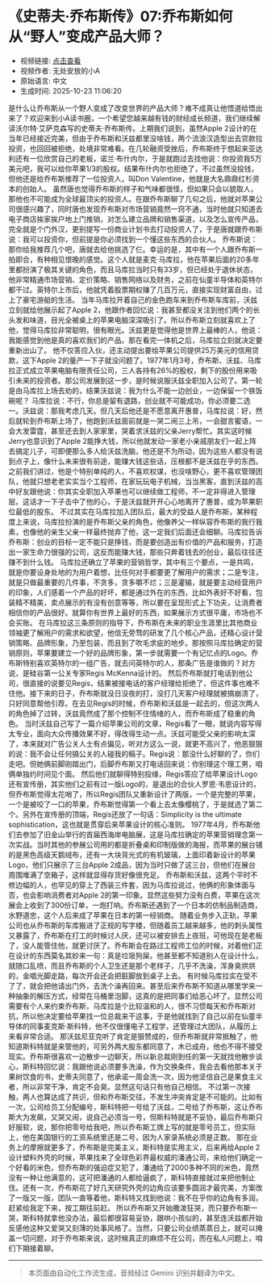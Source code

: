 # 《史蒂夫·乔布斯传》07:乔布斯如何从“野人”变成产品大师？

- 视频链接: [点击查看](https://www.bilibili.com/video/BV1eYx5z7E8y)
- 视频作者: 无处安放的小A
- 原始语言: 中文
- 生成时间: 2025-10-23 11:06:20

是什么让乔布斯从一个野人变成了改变世界的产品大师？难不成真让他悟道给悟出来了？欢迎来到小A读书圈，一个希望您越来越有钱的财经成长频道，我们继续解读沃尔特·艾萨克森写的史蒂夫·乔布斯传。上期我们说到，虽然Apple 2设计的在当年已经接近完美，但由于乔布斯和沃兹都里没啥钱，两个流浪汉造型出去贷款拉投资，也回回被拒绝，处境非常难看。在几轮融资受挫后，乔布斯终于想起来亚达利还有一位欣赏自己的老板，诺兰·布什内尔，于是就跑过去找他说：你投资我5万美元吧，我可以给你苹果1/3的股权。结果布什内尔也拒绝了，不过虽然没投钱，但他还是给乔布斯推荐了一位投资人，叫Don Valentine，他就是大名鼎鼎红杉资本的创始人。
虽然唐也觉得乔布斯的样子和气味都很怪，但如果只会以貌取人，那他也不可能成为全球最顶尖的投资人。在跟乔布斯聊了几句之后，他就对苹果公司很感兴趣了，同时唐也发现乔布斯对市场营销竟然一窍不通，当时他就只知道去电子商店挨家挨户地上门推销，对怎么建立品牌和销售渠道，以及怎么宣传产品，完全就是个门外汉，更别提写一份商业计划书去打动投资人了，于是唐就跟乔布斯说：我可以投资你，但前提是你必须找到一个懂这些东西的合伙人。
乔布斯说：那你给我推荐几个吧，唐就去给他挑选了仨。幸运的是，其中有一个人跟乔布斯一拍即合，有种相见恨晚的感觉。这个人就是麦克·马库拉，他在苹果后面的20多年里都扮演了极其关键的角色，而且马库拉当时只有33岁，但已经处于退休状态，他非常精通市场营销、定价策略、销售网络以及财务，之前在仙童半导体和英特尔都干过。英特尔上市后，他就凭着股票期权赚了几百万元，直接实现财富自由，过上了豪宅游艇的生活。
当年马库拉开着自己的金色跑车来到乔布斯车库前，沃兹立刻就给他展示起了Apple 2，他跟作者回忆说：我甚至都没关注到他们两个的长头发和味道，目光全被桌上的苹果电脑深深吸引了。所以乔布斯立刻就喜欢上了他，觉得马库拉非常聪明，很有眼光。沃兹更是觉得他是世界上最棒的人，他说：我能感觉到他是真的喜欢我们的产品。那在看完一体机之后，马库拉立刻就决定要重新出山了。
他不仅答应入伙，还主动提出要给苹果公司提供25万美元的信用贷款，这下Apple 2的量产一下子就没问题了。1977年1月3号，乔布斯、沃兹、马库拉正式成立苹果电脑有限责任公司，三人各持有26%的股权，剩下的股份用来吸引未来的投资者。那公司发展到这一步，是时候说服沃兹全职加入公司了。第一轮是由马库拉上场去劝的，结果沃兹说：我为什么不能一边创业，一边保留一个铁饭碗呢？
马库拉说：不行，你总是留有退路，创业就不可能成功，你必须要二选一。沃兹说：那我考虑几天。但几天后他还是不愿意离开惠普，马库拉说：好，然后就轮到乔布斯上场了，他跑到沃兹面前就是一哭二闹三上吊，一会甜言蜜语，一会大发雷霆，甚至还去到人家家里，哭着求沃兹的父亲Jerry帮忙。其实这时候Jerry也意识到了Apple 2能挣大钱，所以他就发动一家老小亲戚朋友们一起上阵去搞定儿子，可即便那么多人给沃兹洗脑，他还是不为所动，因为这些人都没有说到点子上，像什么未来很有前途，能赚大钱这些话，压根都不是沃兹在乎的东西。
之前我们讲过，他是个特别单纯的人，不喜欢权谋，也没啥野心，更不喜欢管理团队，他就只想老老实实当个工程师，在家玩玩电子机械，当当黑客，直到沃兹的高中好友跟他说：你其实全职加入苹果也可以继续做工程师，不一定非得进入管理层。这话才一下子击中了他的心，于是沃兹就开开心心地离开了惠普，成为苹果职位最低的股东。
不过其实在马库拉加入团队后，最大的受益人是乔布斯，某种程度上来说，马库拉扮演的是乔布斯父亲的角色，他像养父一样纵容乔布斯的我行我素，也像他的亲生父亲一样最终抛弃了他，这一定我们后面还会细聊。马库拉告诉乔布斯：创业的目标一定不能只是挣钱，而是要创造出有价值的产品和服务，打造出一家生命力很强的公司，这反而能赚大钱，那些只奔着钱去的创业，最后往往还赚不到什么钱。
马库拉还确立了苹果的营销哲学，其中有三个要点，一是共鸣，就是你要设身处地的为用户着想，比任何对手都要更了解用户的需求；二是专注，就是只做最重要的几件事，不贪多，贪多嚼不烂；三是灌输，就是要主动经营用户的印象，人们感着一个产品的好坏，都是通过外在的东西，比如外表好不好看，包装精不精美，卖点展示的有没有创意等等，所以要在呈现形式上下功夫，让消费者相信你的产品很好。就算你有世界上最好的东西，如果展示方式很平庸，市场也不会买账。
在马库拉这三条原则的指导下，乔布斯在未来的职业生涯里比其他商业领袖更了解用户的需求和欲望，他信无旁骛的研发了几个核心产品，还精心设计营销策略、品牌形象，乃至包装，而且到了吹毛求疵的地步。那按照马库拉确定的营销原则，苹果要建立一个好的品牌形象，第一步就需要一个有记忆点的Logo。乔布斯特别喜欢英特尔的一组广告，就去问英特尔的人，那条广告是谁做的？对方说，是硅谷第一公关专家Regis McKenna设计的。
然后乔布斯就打电话到他公司，很直接的说要见Regis，结果被接电话的客户经理给拒绝了，但这件事也难不住他。接下来的日子，乔布斯就没日没夜的打，没打几天客户经理就被搞崩溃了，只好同意帮他引荐。在去见Regis的时候，乔布斯和沃兹是一起去的，但这次两人的角色掉了过转，沃兹竟然成了那个控制不住情绪的人，而乔布斯成了稳重的角色。
当时沃兹自己写了一篇介绍苹果公司的文章，Regis看了一眼，就说内容写得太专业，面向大众传播效果不好，得改得生动一点。沃兹可能受父亲的影响太深了，本来就对广告公关人士有点偏见，听对方这么一说，就更不高兴了，他恶狠狠的说：我不会让任何搞公关的人碰我的稿子。Regis说：那没什么好聊的了，你们走吧。但她俩前脚刚踏出门，后脚乔布斯又打电话回来说：你别理这个理工男，咱俩单独约时间见个面。
然后他们就聊得特别投缘，Regis答应了给苹果设计Logo还有宣传册，其实他们之前有过一版Logo的，是退出的合伙人罗恩·韦恩设计的，但乔布斯觉得太花哨了，所以Regis团队又重新设计了两版，一个是完整的苹果，一个是被咬了一口的苹果，乔布斯觉得第一个看上去太像樱桃了，于是就选了第二个。另外在宣传册的顶端，Regis还放了一句话：Simplicity is the ultimate sophistication，这也就是贯穿后来苹果设计的核心准则。
1977年4月，乔布斯他们去参加了旧金山举行的首届西海岸电脑展，这是马库拉确定的苹果营销理念第一次实战。当时其他的参展公司用的都是折叠桌和印制版做的海报，而苹果的展台铺的是黑色高级天鹅绒布，还有一大块背光式的有机玻璃，上面印着新设计的苹果Logo，他们只展示了三台Apple 2成品，因为当时只做了这三台，但他们在展台周围堆满了空箱子，这样就显得存货好像很充足。
乔布斯和沃兹，这两个平时不修边幅的人，也罕见的穿上了西装三件套，因为马库拉说过，他俩的形象体面与否，也会影响消费者对Apple 2的第一印象。显然这些努力没有白费，苹果在这次展会上收到了300份订单，一炮打响。乔布斯还遇到了一个日本的仿制品制造商，水野道忠，这个人后来成了苹果在日本的第一经销商。
随着业务步入正轨，苹果公司也从乔布斯的车库搬进了正规的写字楼，但随着员工越来越多，他的刺头属性又暴露了，乔布斯在打工的时候讨人厌，还可以被安排去上夜班，可他现在是老板了，没人能管住他，就更讨厌了。乔布斯会在路过工程师工位的时候，对着他们正在设计的东西莫名其妙来一句：真是垃圾狗屎。他甚至都不知道别人在设计什么，就随口乱喷，而且乔布斯的个人卫生还是那个老样子，几乎不洗澡，浑身臭烘烘的，金唱光脚走路，每次开会还会把脏脚放到桌子上去。
有时候马库拉实在受不了了，就会把他请出门外，去洗个澡再回来。甚至后来乔布斯不知道从哪里学来一种抽象的解压方式，经常在马桶里泡脚，这真的是把同事们给恶心坏了。显然公司需要有个人来约束乔布斯，马库拉是个比较温和的人，很不习惯每天和乔布斯对抗，所以他决定要给苹果找一位总裁来干这事，于是他就找到了自己以前在仙童半导体的同事麦克斯·斯科特，他不仅很懂电子工程学，还管理过大团队，从履历上来看非常合适。
那沃兹尼亚克听了肯定是狠赞成的，但乔布斯就非常抵触了，他知道斯科特就是来管他的，可另外两大股东都同意了，木已成舟，他也不得不接受现实。乔布斯很喜欢一边散步一边聊天，所以新总裁刚到任的第一天就找他散步谈心，斯科特回忆说：我跟他说必须要多洗澡，作为交换条件，我会去看他那本关于果树饮食的书，史蒂夫同意了，他承诺一周会洗一次，因为他坚信自己是果食主义者，所以非常干净，肯定不会臭。显然这句话只有他自己相信。
不过第一次接触，两人也算达成了共识，但和乔布斯交往，不发生冲突肯定是不可能的。比如有一次，公司给员工分配编号，斯科特把一号给了沃兹，二号给了乔布斯，这让乔布斯大为发飙，又哭又闹，说自己必须当一号，但斯科特就是不妥协，最后乔布斯只好服软，说，那你把零号给我吧，所以乔布斯工牌上写的就是零号员工，但实际上，他在美国银行的工资系统里还是二号，因为人家录系统必须是正数。
那在业务上的摩擦就更多了，乔布斯是完美主义，斯科特是实用主义，后来再给Apple 2设计塑料外壳的时候，苹果找来了全球色彩界最权威的潘通公司，来给他们确定一个好看的米色，但乔布斯的强迫症又犯了，潘通给了2000多种不同的米色，竟然没有一种让他满意的，这可把潘通的人都给逼疯了，斯科特直接就过来把他制止住。还有一次，乔布斯花了好几天研究外壳的边角应该要多圆润才最完美，方案改了一版又一版，团队一直等着他，斯科特又找到他说：我不在乎你的边角有多润，赶紧给我定下来，按工期往前赶。
所以乔布斯又开始撒泼狂哭，而只要乔布斯一哭，斯科特就拿他没办法，最后都很容易妥协，跟哄小孩似的，甚至连沃兹都开始反感他这种又爱哭又刻薄的处事风格了。当然，只要公司业绩蒸蒸日上，就可以掩盖一切问题，对于乔布斯来说，这时候真正的麻烦不在公司，而在私人问题上，咱们下期接着聊。

---

> 本页面由自动化工作流生成，音频经过 Gemini 识别并翻译为中文。
